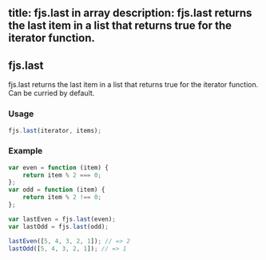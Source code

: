 title: fjs.last in array
description: fjs.last returns the last item in a list that returns true for the iterator function.
---

## fjs.last

fjs.last returns the last item in a list that returns true for the iterator function. Can be curried by default.

### Usage

```js
fjs.last(iterator, items);
```

### Example

```js
var even = function (item) {
    return item % 2 === 0;
};
var odd = function (item) {
    return item % 2 !== 0;
};

var lastEven = fjs.last(even);
var lastOdd = fjs.last(odd);

lastEven([5, 4, 3, 2, 1]); // => 2
lastOdd([5, 4, 3, 2, 1]); // => 1
```
